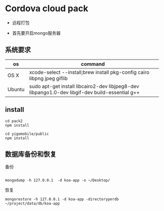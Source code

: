 # Cordova cloud pack

- 远程打包

- 首先要开启mongo服务器


## 系统要求

os  |	command
----|----
OS X|	xcode-select --install;brew install pkg-config cairo libpng jpeg giflib
Ubuntu|	sudo apt-get install libcairo2-dev libjpeg8-dev libpango1.0-dev libgif-dev build-essential g++

## install

```
cd pack2
npm install

cd yigomobile/public
npm install

```

## 数据库备份和恢复

备份
```

mongodump -h 127.0.0.1  -d koa-app -o ~/Desktop/
```
恢复
```
mongorestore -h 127.0.0.1 -d koa-app -directoryperdb ~/project/data/db/koa-app
```